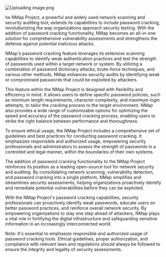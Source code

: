 ![Uploading image.png](relative/path/to/image.png)



he NMap Project, a powerful and widely used network scanning and security auditing tool, extends its capabilities to include password cracking, revolutionizing the way organizations approach security testing. With the addition of password cracking functionality, NMap becomes an all-in-one solution for comprehensive vulnerability assessments and strengthens the defense against potential malicious attacks.

NMap's password cracking feature leverages its extensive scanning capabilities to identify weak authentication practices and test the strength of passwords used within a target network or system. By utilizing a combination of password dictionary attacks, brute-force techniques, and various other methods, NMap enhances security audits by identifying weak or compromised passwords that could be exploited by attackers.

This feature within the NMap Project is designed with flexibility and efficiency in mind. It allows users to define specific password policies, such as minimum length requirements, character complexity, and maximum login attempts, to tailor the cracking process to the target environment. NMap also provides a wide range of customizable options for optimizing the speed and accuracy of the password cracking process, enabling users to strike the right balance between performance and thoroughness.

To ensure ethical usage, the NMap Project includes a comprehensive set of guidelines and best practices for conducting password cracking. It emphasizes responsible and authorized usage, empowering security professionals and administrators to assess the strength of passwords in a controlled and legal manner, within the boundaries of their own systems.

The addition of password cracking functionality to the NMap Project reinforces its position as a leading open-source tool for network security and auditing. By consolidating network scanning, vulnerability detection, and password cracking into a single platform, NMap simplifies and streamlines security assessments, helping organizations proactively identify and remediate potential vulnerabilities before they can be exploited.

With the NMap Project's password cracking capabilities, security professionals can proactively identify weak passwords, educate users on better password practices, and reinforce overall network security. By empowering organizations to stay one step ahead of attackers, NMap plays a vital role in fortifying the digital infrastructure and safeguarding sensitive information in an increasingly interconnected world.

Note: It's essential to emphasize responsible and authorized usage of password cracking tools. Ethical guidelines, proper authorization, and compliance with relevant laws and regulations should always be followed to ensure the integrity and legality of security assessments.
